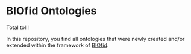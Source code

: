 # BIOfid Ontologies

Total toll!

In this repository, you find all ontologies that were newly created and/or extended within the framework of [BIOfid](https://www.biofid.de/en/).

